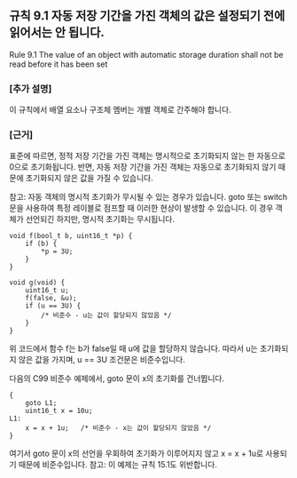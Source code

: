 ## 규칙 9.1 자동 저장 기간을 가진 객체의 값은 설정되기 전에 읽어서는 안 됩니다.
Rule 9.1 The value  of an object with automatic storage duration shall not be read before it has been set

### [추가 설명]
이 규칙에서 배열 요소나 구조체 멤버는 개별 객체로 간주해야 합니다.

### [근거]
표준에 따르면, 정적 저장 기간을 가진 객체는 명시적으로 초기화되지 않는 한 자동으로 0으로 초기화됩니다. 반면, 자동 저장 기간을 가진 객체는 자동으로 초기화되지 않기 때문에 초기화되지 않은 값을 가질 수 있습니다.

참고: 자동 객체의 명시적 초기화가 무시될 수 있는 경우가 있습니다. goto 또는 switch 문을 사용하여 특정 레이블로 점프할 때 이러한 현상이 발생할 수 있습니다. 이 경우 객체가 선언되긴 하지만, 명시적 초기화는 무시됩니다.

```
void f(bool_t b, uint16_t *p) {
    if (b) {
        *p = 3U;
    }
}

void g(void) {
    uint16_t u;
    f(false, &u);
    if (u == 3U) {
        /* 비준수 - u는 값이 할당되지 않았음 */
    }
}
```
위 코드에서 함수 f는 b가 false일 때 u에 값을 할당하지 않습니다. 따라서 u는 초기화되지 않은 값을 가지며, u == 3U 조건문은 비준수입니다.

다음의 C99 비준수 예제에서, goto 문이 x의 초기화를 건너뜁니다.
```
{
    goto L1;
    uint16_t x = 10u;
L1:
    x = x + 1u;   /* 비준수 - x는 값이 할당되지 않았음 */
}

```
여기서 goto 문이 x의 선언을 우회하여 초기화가 이루어지지 않고 x = x + 1u로 사용되기 때문에 비준수입니다. 참고: 이 예제는 규칙 15.1도 위반합니다.
